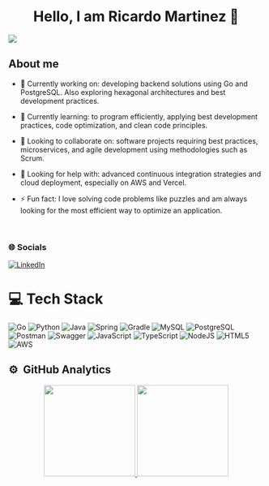 <div align="center">
<h1 align="center">Hello, I am Ricardo Martinez</a> 👋</h1>
</div>
<img src="https://imgur.com/yS70xZM.png">


## About me

   - 🔭 Currently working on: developing backend solutions using Go and PostgreSQL. Also exploring hexagonal architectures and best development practices.

   - 🌱 Currently learning: to program efficiently, applying best development practices, code optimization, and clean code principles.

   - 👯 Looking to collaborate on: software projects requiring best practices, microservices, and agile development using methodologies such as Scrum.

   - 🤔 Looking for help with: advanced continuous integration strategies and cloud deployment, especially on AWS and Vercel.

   - ⚡ Fun fact: I love solving code problems like puzzles and am always looking for the most efficient way to optimize an application.

<br>

### 🌐 Socials
[![LinkedIn](https://img.shields.io/badge/LinkedIn-%230077B5.svg?logo=linkedin&logoColor=white)](https://www.linkedin.com/in/ricardo-martinez-banda/)

# 💻 Tech Stack
![Go](https://img.shields.io/badge/go-%2300ADD8.svg?style=for-the-badge&logo=go&logoColor=white)
![Python](https://img.shields.io/badge/python-3670A0?style=for-the-badge&logo=python&logoColor=ffdd54)
![Java](https://img.shields.io/badge/java-%23ED8B00.svg?style=for-the-badge&logo=java&logoColor=white)
![Spring](https://img.shields.io/badge/spring-%236DB33F.svg?style=for-the-badge&logo=spring&logoColor=white)
![Gradle](https://img.shields.io/badge/Gradle-02303A.svg?style=for-the-badge&logo=Gradle&logoColor=white)
![MySQL](https://img.shields.io/badge/mysql-%2300f.svg?style=for-the-badge&logo=mysql&logoColor=white)
![PostgreSQL](https://img.shields.io/badge/postgresql-%23397098.svg?style=for-the-badge&logo=postgresql&logoColor=white)
![Postman](https://img.shields.io/badge/Postman-FF6C37?style=for-the-badge&logo=postman&logoColor=white)
![Swagger](https://img.shields.io/badge/-Swagger-%23Clojure?style=for-the-badge&logo=swagger&logoColor=white)
![JavaScript](https://img.shields.io/badge/javascript-%23323330.svg?style=for-the-badge&logo=javascript&logoColor=%23F7DF1E)
![TypeScript](https://img.shields.io/badge/typescript-%23007ACC.svg?style=for-the-badge&logo=typescript&logoColor=white)
![NodeJS](https://img.shields.io/badge/node.js-6DA55F?style=for-the-badge&logo=node.js&logoColor=white)
![HTML5](https://img.shields.io/badge/html5-%23E34F26.svg?style=for-the-badge&logo=html5&logoColor=white)
![AWS](https://img.shields.io/badge/aws-%23ED8B00.svg?style=for-the-badge&logo=amazonwebservices&logoColor=white)


## ⚙️ &nbsp;GitHub Analytics 
<p align="center">
<a href="https://github.com/Rik4rd0">
  <img height="180em" src="https://github-readme-stats-eight-theta.vercel.app/api?username=Rik4rd0&show_icons=true&theme=algolia&include_all_commits=true&count_private=true"/>
  <img height="180em" src="https://github-readme-stats-eight-theta.vercel.app/api/top-langs/?username=Rik4rd0&layout=compact&langs_count=8&theme=algolia"/>
</a>
</p>


